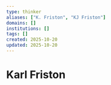 ```yaml
---
type: thinker
aliases: ["K. Friston", "KJ Friston"]
domains: []
institutions: []
tags: []
created: 2025-10-20
updated: 2025-10-20
---
```


# Karl Friston


